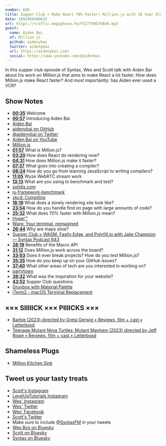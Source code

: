 ```yaml
---
number: 658
title: Supper Club × Make React 70% Faster! Million.js with 18 Year Old Aiden Bai
date: 1692966480632
url: https://traffic.megaphone.fm/FSI7799579840.mp3
guest:
  name: Aiden Bai
  of: Million.js
  github: aidenybai
  twitter: aidenybai
  url: https://aidenybai.com/
  social: https://www.youtube.com/@aidenbai
---
```


In this supper club episode of Syntax, Wes and Scott talk with Aiden Bai about his work on Million.js that aims to make React a lot faster. How does Million.js make React faster? And most importantly: has Aiden ever used a VCR?

## Show Notes

- **[00:35](#t=00:35)** Welcome
- **[00:57](#t=00:57)** Introducing Aiden Bai
- [Aiden Bai](https://aidenybai.com/)
- [aidenybai on GitHub](https://github.com/aidenybai)
- [@aidenybai on Twitter](https://twitter.com/aidenybai)
- [Aiden Bai on YouTube](https://www.youtube.com/@aidenbai)
- [Million.js](https://million.dev/)
- **[01:57](#t=01:57)** What is Million.js?
- **[03:20](#t=03:20)** How does React do rendering now?
- **[04:31](#t=04:31)** How does Million.js make it faster?
- **[07:37](#t=07:37)** What goes into creating a compiler?
- **[08:24](#t=08:24)** How do you go from learning JavaScript to writing compilers?
- **[11:05](#t=11:05)** Wyze WebRTC stream work
- **[13:13](#t=13:13)** What are you using to benchmark and test?
- [solidjs.com](https://www.solidjs.com/)
- [js-framework-benchmark](https://github.com/krausest/js-framework-benchmark)
- [xkcd: Compiling](https://xkcd.com/303/)
- **[18:19](#t=18:19)** What does a slowly rendering site look like?
- **[23:54](#t=23:54)** How do you handle find on page with large amounts of code?
- **[25:32](#t=25:32)** What does 70% faster with Million.js mean?
- [Hyper™](https://hyper.is/)
- [Warp: Your terminal, reimagined](https://www.warp.dev/)
- **[26:44](#t=26:44)** Why are maps slow?
- [Supper Club × WASM, Fastly Edge, and Polyfill.io with Jake Champion — Syntax Podcast 643](https://syntax.fm/show/643/supper-club-wasm-fastly-edge-and-polyfill-io-with-jake-champion)
- **[28:19](#t=28:19)** Benefits of the Macro API
- **[31:12](#t=31:12)** Does Million.js work across the board?
- **[33:03](#t=33:03)** Does it ever break projects? How do you test Million.js?
- **[35:35](#t=35:35)** How do you keep up on your GitHub issues?
- **[37:40](#t=37:40)** What other areas of tech are you interested in working on?
- [partytown](https://github.com/BuilderIO/partytown)
- **[39:32](#t=39:32)** What was the inspiration for your website?
- **[43:52](#t=43:52)** Supper Club questions
- [Gruvbox with Material Palette](https://github.com/sainnhe/gruvbox-material)
- [iTerm2 - macOS Terminal Replacement](https://iterm2.com/)

## ××× SIIIIICK ××× PIIIICKS ×××

- [Barbie (2023) directed by Greta Gerwig • Reviews, film + cast • Letterboxd](https://letterboxd.com/film/barbie/)
- [Teenage Mutant Ninja Turtles: Mutant Mayhem (2023) directed by Jeff Rowe • Reviews, film + cast • Letterboxd](https://letterboxd.com/film/teenage-mutant-ninja-turtles-mutant-mayhem/)

## Shameless Plugs

- [Million Kitchen Sink](https://sink.million.dev/)

## Tweet us your tasty treats

- [Scott's Instagram](https://www.instagram.com/stolinski/)
- [LevelUpTutorials Instagram](https://www.instagram.com/LevelUpTutorials/)
- [Wes' Instagram](https://www.instagram.com/wesbos/)
- [Wes' Twitter](https://twitter.com/wesbos)
- [Wes' Facebook](https://www.facebook.com/wesbos.developer)
- [Scott's Twitter](https://twitter.com/stolinski)
- Make sure to include [@SyntaxFM](https://twitter.com/SyntaxFM) in your tweets
- [Wes Bos on Bluesky](https://bsky.app/profile/wesbos.com)
- [Scott on Bluesky](https://bsky.app/profile/tolin.ski)
- [Syntax on Bluesky](https://bsky.app/profile/syntax.fm)
